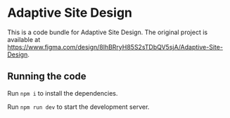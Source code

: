 
  # Adaptive Site Design

  This is a code bundle for Adaptive Site Design. The original project is available at https://www.figma.com/design/8lhBRryH85S2sTDbQV5sjA/Adaptive-Site-Design.

  ## Running the code

  Run `npm i` to install the dependencies.

  Run `npm run dev` to start the development server.
  